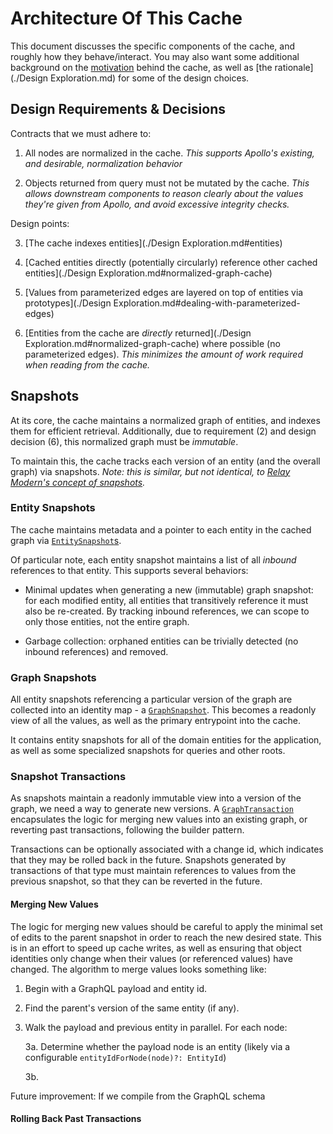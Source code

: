 # Architecture Of This Cache

This document discusses the specific components of the cache, and roughly how they behave/interact.  You may also want some additional background on the [motivation](./Motivation.md) behind the cache, as well as [the rationale](./Design Exploration.md) for some of the design choices.


## Design Requirements & Decisions

Contracts that we must adhere to:

1. All nodes are normalized in the cache.  _This supports Apollo's existing, and desirable, normalization behavior_

2. Objects returned from query must not be mutated by the cache.  _This allows downstream components to reason clearly about the values they're given from Apollo, and avoid excessive integrity checks._

Design points:

3. [The cache indexes entities](./Design Exploration.md#entities)

4. [Cached entities directly (potentially circularly) reference other cached entities](./Design Exploration.md#normalized-graph-cache)

5. [Values from parameterized edges are layered on top of entities via prototypes](./Design Exploration.md#dealing-with-parameterized-edges)

6. [Entities from the cache are _directly_ returned](./Design Exploration.md#normalized-graph-cache) where possible (no parameterized edges).  _This minimizes the amount of work required when reading from the cache._


## Snapshots

At its core, the cache maintains a normalized graph of entities, and indexes them for efficient retrieval.  Additionally, due to requirement (2) and design decision (6), this normalized graph must be _immutable_.

To maintain this, the cache tracks each version of an entity (and the overall graph) via snapshots.  _Note: this is similar, but not identical, to [Relay Modern's concept of snapshots](https://github.com/facebook/relay/blob/master/packages/relay-runtime/ARCHITECTURE.md#example-data-flow-reading-and-observing-the-store)._


### Entity Snapshots

The cache maintains metadata and a pointer to each entity in the cached graph via [`EntitySnapshot`s](../src/EntitySnapshot.ts).

Of particular note, each entity snapshot maintains a list of all _inbound_ references to that entity.  This supports several behaviors:

* Minimal updates when generating a new (immutable) graph snapshot: for each modified entity, all entities that transitively reference it must also be re-created.  By tracking inbound references, we can scope to only those entities, not the entire graph.

* Garbage collection: orphaned entities can be trivially detected (no inbound references) and removed.


### Graph Snapshots

All entity snapshots referencing a particular version of the graph are collected into an identity map - a [`GraphSnapshot`](../src/GraphSnapshot.ts).  This becomes a readonly view of all the values, as well as the primary entrypoint into the cache.

It contains entity snapshots for all of the domain entities for the application, as well as some specialized snapshots for queries and other roots.


### Snapshot Transactions

As snapshots maintain a readonly immutable view into a version of the graph, we need a way to generate new versions.  A [`GraphTransaction`](../src/GraphTransaction.ts) encapsulates the logic for merging new values into an existing graph, or reverting past transactions, following the builder pattern.

Transactions can be optionally associated with a change id, which indicates that they may be rolled back in the future.  Snapshots generated by transactions of that type must maintain references to values from the previous snapshot, so that they can be reverted in the future.


#### Merging New Values

The logic for merging new values should be careful to apply the minimal set of edits to the parent snapshot in order to reach the new desired state.  This is in an effort to speed up cache writes, as well as ensuring that object identities only change when their values (or referenced values) have changed.  The algorithm to merge values looks something like:

1. Begin with a GraphQL payload and entity id.

2. Find the parent's version of the same entity (if any).

3. Walk the payload and previous entity in parallel.  For each node:

    3a. Determine whether the payload node is an entity (likely via a configurable `entityIdForNode(node)?: EntityId`)

    3b.

Future improvement: If we compile from the GraphQL schema


#### Rolling Back Past Transactions


